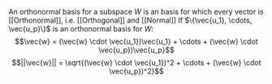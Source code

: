 An orthonormal basis for a subspace $W$ is an basis for which every vector is [[Orthonormal]], i.e. [[Orthogonal]] and [[Normal]]
If $\{\vec{u_1}, \cdots, \vec{u_p}\}$ is an orthonormal basis for $W$:
$$\vec{w} = (\vec{w} \cdot \vec{u_1})\vec{u_1} + \cdots + (\vec{w} \cdot \vec{u_p})\vec{u_p}$$
$$||\vec{w}|| = \sqrt{(\vec{w} \cdot \vec{u_1})^2 + \cdots + (\vec{w} \cdot \vec{u_p})^2}$$
